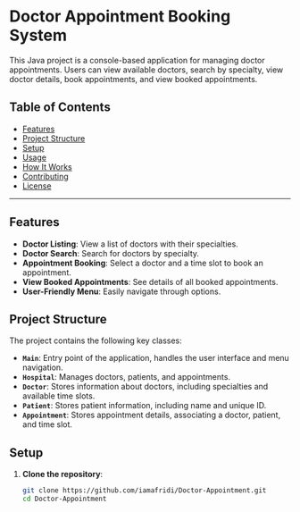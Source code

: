 # Doctor Appointment Booking System

This Java project is a console-based application for managing doctor appointments. Users can view available doctors, search by specialty, view doctor details, book appointments, and view booked appointments.

## Table of Contents
- [Features](#features)
- [Project Structure](#project-structure)
- [Setup](#setup)
- [Usage](#usage)
- [How It Works](#how-it-works)
- [Contributing](#contributing)
- [License](#license)

---

## Features

- **Doctor Listing**: View a list of doctors with their specialties.
- **Doctor Search**: Search for doctors by specialty.
- **Appointment Booking**: Select a doctor and a time slot to book an appointment.
- **View Booked Appointments**: See details of all booked appointments.
- **User-Friendly Menu**: Easily navigate through options.

## Project Structure

The project contains the following key classes:

- **`Main`**: Entry point of the application, handles the user interface and menu navigation.
- **`Hospital`**: Manages doctors, patients, and appointments.
- **`Doctor`**: Stores information about doctors, including specialties and available time slots.
- **`Patient`**: Stores patient information, including name and unique ID.
- **`Appointment`**: Stores appointment details, associating a doctor, patient, and time slot.

## Setup

1. **Clone the repository**:
   ```bash
   git clone https://github.com/iamafridi/Doctor-Appointment.git
   cd Doctor-Appointment
